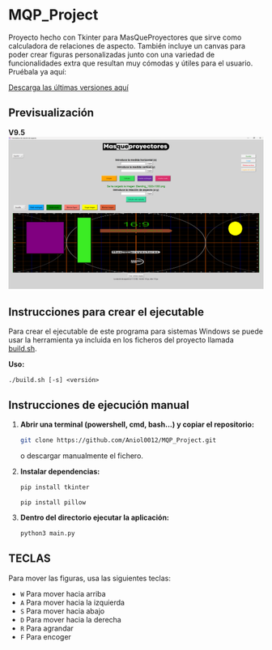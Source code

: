 # MQP_Project
Proyecto hecho con Tkinter para MasQueProyectores que sirve como calculadora de relaciones de aspecto. También incluye un canvas para poder crear figuras personalizadas junto con una variedad de funcionalidades extra que resultan muy cómodas y útiles para el usuario. Pruébala ya aquí:

[Descarga las últimas versiones aquí](https://github.com/Aniol0012/MQP_Project/releases)

## Previsualización
**V9.5**
![Previsualización](preview/preview_v9.png)

## Instrucciones para crear el ejecutable

Para crear el ejecutable de este programa para sistemas Windows se puede usar la herramienta ya incluida en los ficheros del proyecto llamada [build.sh](https://github.com/Aniol0012/MQP_Project/blob/main/build.sh).

**Uso:**
```
./build.sh [-s] <versión>
```

## Instrucciones de ejecución manual

1. **Abrir una terminal (powershell, cmd, bash...) y copiar el repositorio:**
    ```sh 
    git clone https://github.com/Aniol0012/MQP_Project.git
    ```
    o descargar manualmente el fichero.

2. **Instalar dependencias:**
   ```
   pip install tkinter
   ```
   ```
   pip install pillow
   ```

3. **Dentro del directorio ejecutar la aplicación:**
   ```sh
   python3 main.py
   ```

## TECLAS

Para mover las figuras, usa las siguientes teclas:

- `W` Para mover hacia arriba
- `A` Para mover hacia la izquierda
- `S` Para mover hacia abajo
- `D` Para mover hacia la derecha
- `R` Para agrandar
- `F` Para encoger


